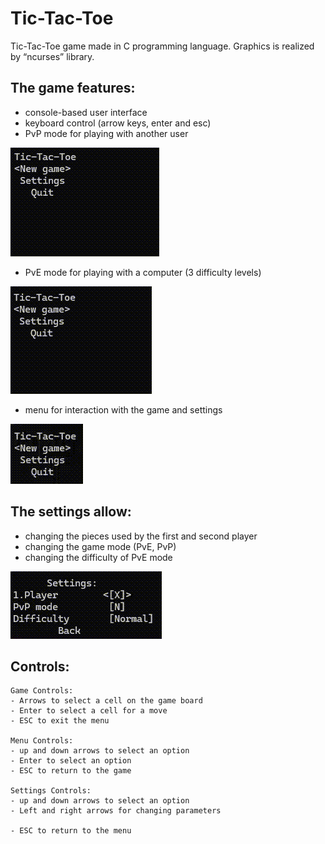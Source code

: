 # Tic-Tac-Toe
Tic-Tac-Toe game made in C programming language. Graphics is realized by “ncurses” library.

## The game features:
- console-based user interface
- keyboard control (arrow keys, enter and esc)
- PvP mode for playing with another user

![PvP](https://github.com/DenCoderEXE/Tic-Tac-Toe/blob/main/src/PvP.gif)

- PvE mode for playing with a computer (3 difficulty levels)

![PvE](https://github.com/DenCoderEXE/Tic-Tac-Toe/blob/main/src/PvE.gif)

- menu for interaction with the game and settings

![PvP](https://github.com/DenCoderEXE/Tic-Tac-Toe/blob/main/src/Menu.gif)


## The settings allow:
- changing the pieces used by the first and second player
- changing the game mode (PvE, PvP)
- changing the difficulty of PvE mode

![Settings](https://github.com/DenCoderEXE/Tic-Tac-Toe/blob/main/src/Settings.gif)

## Controls:

	Game Controls: 
	- Arrows to select a cell on the game board
	- Enter to select a cell for a move
	- ESC to exit the menu

	Menu Controls: 
	- up and down arrows to select an option
	- Enter to select an option
	- ESC to return to the game

	Settings Controls: 
	- up and down arrows to select an option
	- Left and right arrows for changing parameters

	- ESC to return to the menu
